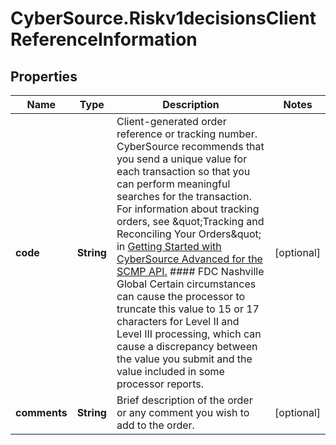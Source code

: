 # CyberSource.Riskv1decisionsClientReferenceInformation

## Properties
Name | Type | Description | Notes
------------ | ------------- | ------------- | -------------
**code** | **String** | Client-generated order reference or tracking number. CyberSource recommends that you send a unique value for each transaction so that you can perform meaningful searches for the transaction.  For information about tracking orders, see \&quot;Tracking and Reconciling Your Orders\&quot; in [Getting Started with CyberSource Advanced for the SCMP API.](https://apps.cybersource.com/library/documentation/dev_guides/Getting_Started_SCMP/html/wwhelp/wwhimpl/js/html/wwhelp.htm)  #### FDC Nashville Global Certain circumstances can cause the processor to truncate this value to 15 or 17 characters for Level II and Level III processing, which can cause a discrepancy between the value you submit and the value included in some processor reports.  | [optional] 
**comments** | **String** | Brief description of the order or any comment you wish to add to the order. | [optional] 


